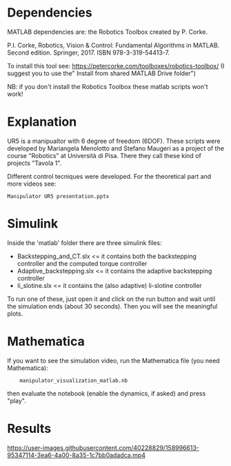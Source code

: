 # Dependencies

MATLAB dependencies are: the Robotics Toolbox created by P. Corke.

P.I. Corke, Robotics, Vision & Control: Fundamental Algorithms in MATLAB. Second edition. Springer, 2017. ISBN 978-3-319-54413-7.

To install this tool see: https://petercorke.com/toolboxes/robotics-toolbox/  (I suggest you to use the" Install from shared MATLAB Drive folder")


NB: if you don't install the Robotics Toolbox these matlab scripts won't work!


# Explanation

UR5 is a manipualtor with 6 degree of freedom (6DOF). 
These scripts were developed by Mariangela Menolotto and Stefano Maugeri as a project of the course "Robotics" at Università di Pisa. There they call these kind of projects "Tavola 1".

Different control tecniques were developed. For the theoretical part and more videos see:

	Manipulator UR5 presentation.pptx


# Simulink
Inside the 'matlab' folder there are three simulink files:
 - Backstepping_and_CT.slx			<= it contains both the backstepping controller and the computed torque controller
 - Adaptive_backstepping.slx			<= it contains the adaptive backstepping controller
 - li_slotine.slx					<= it contains the (also adaptive) li-slotine controller

To run one of these, just open it and click on the run button and wait until the simulation ends (about 30 seconds). 
Then you will see the meaningful plots.


# Mathematica
If you want to see the simulation video, run the Mathematica file (you need Mathematica):

		manipulator_visualization_matlab.nb

then evaluate the notebook (enable the dynamics, if asked) and press "play".

# Results
https://user-images.githubusercontent.com/40228829/158996613-95347114-3ea6-4a00-8a35-1c7bb0adadca.mp4

